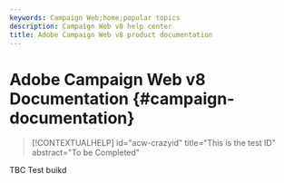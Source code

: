 ```yaml
---
keywords: Campaign Web;home;popular topics
description: Campaign Web v8 help center
title: Adobe Campaign Web v8 product documentation
---
```

# Adobe Campaign Web v8 Documentation {#campaign-documentation}

>[!CONTEXTUALHELP]
>id="acw-crazyid"
>title="This is the test ID"
>abstract="To be Completed"


TBC Test buikd